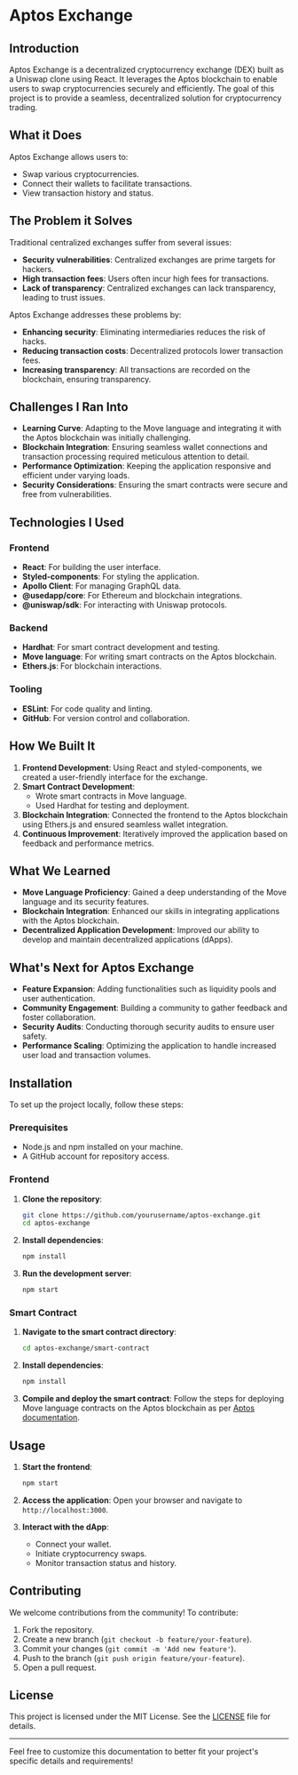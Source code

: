 # Aptos Exchange 

## Introduction

Aptos Exchange is a decentralized cryptocurrency exchange (DEX) built as a Uniswap clone using React. It leverages the Aptos blockchain to enable users to swap cryptocurrencies securely and efficiently. The goal of this project is to provide a seamless, decentralized solution for cryptocurrency trading.

## What it Does

Aptos Exchange allows users to:
- Swap various cryptocurrencies.
- Connect their wallets to facilitate transactions.
- View transaction history and status.

## The Problem it Solves

Traditional centralized exchanges suffer from several issues:
- **Security vulnerabilities**: Centralized exchanges are prime targets for hackers.
- **High transaction fees**: Users often incur high fees for transactions.
- **Lack of transparency**: Centralized exchanges can lack transparency, leading to trust issues.

Aptos Exchange addresses these problems by:
- **Enhancing security**: Eliminating intermediaries reduces the risk of hacks.
- **Reducing transaction costs**: Decentralized protocols lower transaction fees.
- **Increasing transparency**: All transactions are recorded on the blockchain, ensuring transparency.

## Challenges I Ran Into

- **Learning Curve**: Adapting to the Move language and integrating it with the Aptos blockchain was initially challenging.
- **Blockchain Integration**: Ensuring seamless wallet connections and transaction processing required meticulous attention to detail.
- **Performance Optimization**: Keeping the application responsive and efficient under varying loads.
- **Security Considerations**: Ensuring the smart contracts were secure and free from vulnerabilities.

## Technologies I Used

### Frontend
- **React**: For building the user interface.
- **Styled-components**: For styling the application.
- **Apollo Client**: For managing GraphQL data.
- **@usedapp/core**: For Ethereum and blockchain integrations.
- **@uniswap/sdk**: For interacting with Uniswap protocols.

### Backend
- **Hardhat**: For smart contract development and testing.
- **Move language**: For writing smart contracts on the Aptos blockchain.
- **Ethers.js**: For blockchain interactions.

### Tooling
- **ESLint**: For code quality and linting.
- **GitHub**: For version control and collaboration.

## How We Built It

1. **Frontend Development**: Using React and styled-components, we created a user-friendly interface for the exchange.
2. **Smart Contract Development**: 
   - Wrote smart contracts in Move language.
   - Used Hardhat for testing and deployment.
3. **Blockchain Integration**: Connected the frontend to the Aptos blockchain using Ethers.js and ensured seamless wallet integration.
4. **Continuous Improvement**: Iteratively improved the application based on feedback and performance metrics.

## What We Learned

- **Move Language Proficiency**: Gained a deep understanding of the Move language and its security features.
- **Blockchain Integration**: Enhanced our skills in integrating applications with the Aptos blockchain.
- **Decentralized Application Development**: Improved our ability to develop and maintain decentralized applications (dApps).

## What's Next for Aptos Exchange

- **Feature Expansion**: Adding functionalities such as liquidity pools and user authentication.
- **Community Engagement**: Building a community to gather feedback and foster collaboration.
- **Security Audits**: Conducting thorough security audits to ensure user safety.
- **Performance Scaling**: Optimizing the application to handle increased user load and transaction volumes.

## Installation

To set up the project locally, follow these steps:

### Prerequisites

- Node.js and npm installed on your machine.
- A GitHub account for repository access.

### Frontend

1. **Clone the repository**:
   ```bash
   git clone https://github.com/yourusername/aptos-exchange.git
   cd aptos-exchange
   ```

2. **Install dependencies**:
   ```bash
   npm install
   ```

3. **Run the development server**:
   ```bash
   npm start
   ```

### Smart Contract

1. **Navigate to the smart contract directory**:
   ```bash
   cd aptos-exchange/smart-contract
   ```

2. **Install dependencies**:
   ```bash
   npm install
   ```

3. **Compile and deploy the smart contract**:
   Follow the steps for deploying Move language contracts on the Aptos blockchain as per [Aptos documentation](https://aptos.dev/move/move-on-aptos/).

## Usage

1. **Start the frontend**:
   ```bash
   npm start
   ```

2. **Access the application**:
   Open your browser and navigate to `http://localhost:3000`.

3. **Interact with the dApp**:
   - Connect your wallet.
   - Initiate cryptocurrency swaps.
   - Monitor transaction status and history.

## Contributing

We welcome contributions from the community! To contribute:

1. Fork the repository.
2. Create a new branch (`git checkout -b feature/your-feature`).
3. Commit your changes (`git commit -m 'Add new feature'`).
4. Push to the branch (`git push origin feature/your-feature`).
5. Open a pull request.

## License

This project is licensed under the MIT License. See the [LICENSE](LICENSE) file for details.

---

Feel free to customize this documentation to better fit your project's specific details and requirements!